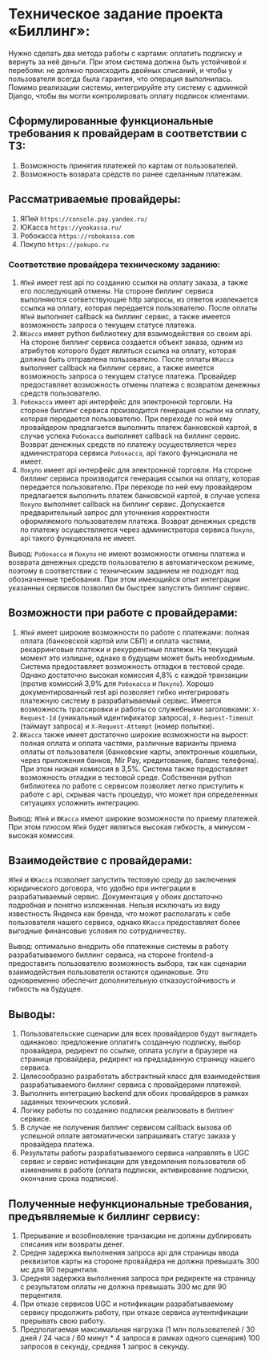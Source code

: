 # Техническое задание проекта «Биллинг»:

Нужно сделать два метода работы с картами: оплатить подписку и вернуть за неё деньги. При этом система должна быть устойчивой к перебоям: не должно происходить двойных списаний, и чтобы у пользователя всегда была гарантия, что операция выполнилась. Помимо реализации системы, интегрируйте эту систему с админкой Django, чтобы вы могли контролировать оплату подписок клиентами.

## Сформулированные функциональные требования к провайдерам в соответствии с ТЗ:

1) Возможность принятия платежей по картам от пользователей.
2) Возможность возврата средств по ранее сделанным платежам.

## Рассматриваемые провайдеры:

1) ЯПей `https://console.pay.yandex.ru/`
2) ЮКасса `https://yookassa.ru/`
3) Робокасса `https://robokassa.com`
4) Покупо `https://pokupo.ru`

### Соответствие провайдера техническому заданию:

1) `ЯПей` имеет rest api по созданию ссылки на оплату заказа, а также его последующей отмены. На стороне биллинг сервиса выполняются сответствующие http запросы, из ответов извлекается ссылка на оплату, которая передается пользователю. После оплаты `ЯПей` выполняет callback на биллинг сервис, а также имеется возможность запроса о текущем статусе платежа.
2) `ЮКасса` имеет python библиотеку для взаимодействия со своим api. На стороне биллинг сервиса создается объект заказа, одним из атрибутов которого будет являться ссылка на оплату, которая должна быть отправлена пользователю. После оплаты `ЮКасса` выполняет callback на биллинг сервис, а также имеется возможность запроса о текущем статусе платежа. Провайдер предоставляет возможность отмены платежа с возвратом денежных средств пользователю.
3) `Робокасса` имеет api интерфейс для электронной торговли. На стороне биллинг сервиса производится генерация ссылки на оплату, которая передается пользователю. При переходе по ней ему провайдером предлагается выполнить платеж банковской картой, в случае успеха `Робокасса` выполняет callback на биллинг сервис. Возврат денежных средств по платежу осуществляется через администратора сервиса `Робокасса`, api такого функционала не имеет.
4) `Покупо` имеет api интерфейс для электронной торговли. На стороне биллинг сервиса производится генерация ссылки на оплату, которая передается пользователю. При переходе по ней ему провайдером предлагается выполнить платеж банковской картой, в случае успеха `Покупо` выполняет callback на биллинг сервис. Допускается предварительный запрос для уточнения корректности оформляемого пользователем платежа. Возврат денежных средств по платежу осуществляется через администратора сервиса `Покупо`, api такого функционала не имеет.

Вывод:
`Робокасса` и `Покупо` не имеют возможности отмены платежа и возврата денежных средств пользователю в автоматическом режиме, поэтому в соответствии с техническим заданием не подходят под обозначенные требования. При этом имеющийся опыт интеграции указанных сервисов позволил бы быстрее запустить биллинг сервис.

## Возможности при работе с провайдерами:

1) `ЯПей` имеет широкие возможности по работе с платежами: полная оплата (банковской картой или СБП) и оплата частями, рекарринговые платежи и рекуррентные платежи. На текущий момент это излишне, однако в будущем может быть необходимым. Система предоставляет возможность отладки в тестовой среде. Однако достаточно высокая комиссия 4,8% с каждой транзакции (против комиссий 3,9% для `Робокасса` и `Покупо`). Хорошо документированный rest api позволяет гибко интегрировать платежную систему в разрабатываемый сервис. Имеется возможность трассировки и работы со служебными заголовками: `X-Request-Id` (уникальный идентификатор запроса), `X-Request-Timeout` (таймаут запроса) и `X-Request-Attempt` (номер попытки). 
2) `ЮКасса` также имеет достаточно широкие возможности на вырост: полная оплата и оплата частями, различные варианты приема оплаты от пользователя (банковские карты, электронные кошельки, через приложения банков, Mir Pay, кредитование, баланс телефона). При этом низкая комиссия в 3,5%. Система также предоставляет возможность отладки в тестовой среде. Собственная python библиотека по работе с сервисом позволяет легко приступить к работе с api, скрывая часть процедур, что может при определенных ситуациях усложнить интеграцию.

Вывод: `ЯПей` и `ЮКасса` имеют широкие возможности по приему платежей. При этом плюсом `ЯПей` будет являться высокая гибкость, а минусом - высокая комиссия.

## Взаимодействие с провайдерами:

`ЯПей` и `ЮКасса` позволяет запустить тестовую среду до заключения юридического договора, что удобно при интеграции в разрабатываемый сервис. Документация у обоих достаточно подробная и понятно изложенная. Нельзя исключать из виду известность Яндекса как бренда, что может располагать к себе пользователя нашего сервиса, однако `ЮКасса` предоставляет более выгодные финансовые условия по сотрудничеству.

Вывод: оптимально внедрить обе платежные системы в работу разрабатываемого биллинг сервиса, на стороне frontend-а предоставить пользователю возможность выбора, так как сценарии взаимодействия пользователя остаются одинаковые. Это одновременно обеспечит дополнительную отказоустойчивость и гибкость на будущее.

## Выводы:
1) Пользовательские сценарии для всех провайдеров будут выглядеть одинаково: предложение оплатить созданную подписку, выбор провайдера, редирект по ссылке, оплата услуги в браузере на странице провайдера, редирект на предзаданную страницу нашего сервиса.
2) Целесообразно разработать абстрактный класс для взаимодействия разрабатываемого биллинг сервиса с провайдерами платежей.
3) Выполнить интеграцию backend для обоих провайдеров в рамках заданных технических условий.
4) Логику работы по созданию подписки реализовать в биллинг сервисе.
5) В случае не получения биллинг сервисом callback вызова об успешной оплате автоматически запрашивать статус заказа у провайдера платежа.
6) Результаты работы разрабатываемого сервиса направлять в UGC сервис и сервис нотификации для уведомления пользователя об изменениях в работе (оплата подписки, активирование подписки, окончание срока подписки).

## Полученные нефункциональные требования, предъявляемые к биллинг сервису:
1) Прерывание и возобновление транзакции не должны дублировать списания или возвраты денег.
2) Средня задержка выполнения запроса api для страницы ввода реквизитов карты на стороне провайдера не должна превышать 300 мс для 90 перцентиля.
3) Средняя задержка выполнения запроса при редиректе на страницу с результатом оплаты не должна превышать 300 мс для 90 перцентиля.
4) При отказе сервисов UGC и нотификации разрабатываемому сервису продолжить работу, при отказе сервиса аутентификации прерывать свою работу.
5) Предполагаемая максимальная нагрузка  (1 млн пользователей / 30 дней / 24 часа / 60 минут * 4 запроса в рамках одного сценария) 100 запросов в секунду, средняя 1 запрос в секунду.
